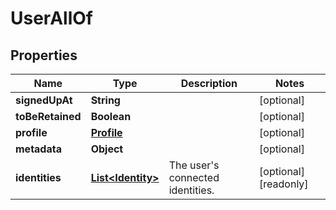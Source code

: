 

# UserAllOf

## Properties

Name | Type | Description | Notes
------------ | ------------- | ------------- | -------------
**signedUpAt** | **String** |  |  [optional]
**toBeRetained** | **Boolean** |  |  [optional]
**profile** | [**Profile**](Profile.md) |  |  [optional]
**metadata** | **Object** |  |  [optional]
**identities** | [**List&lt;Identity&gt;**](Identity.md) | The user&#39;s connected identities. |  [optional] [readonly]



